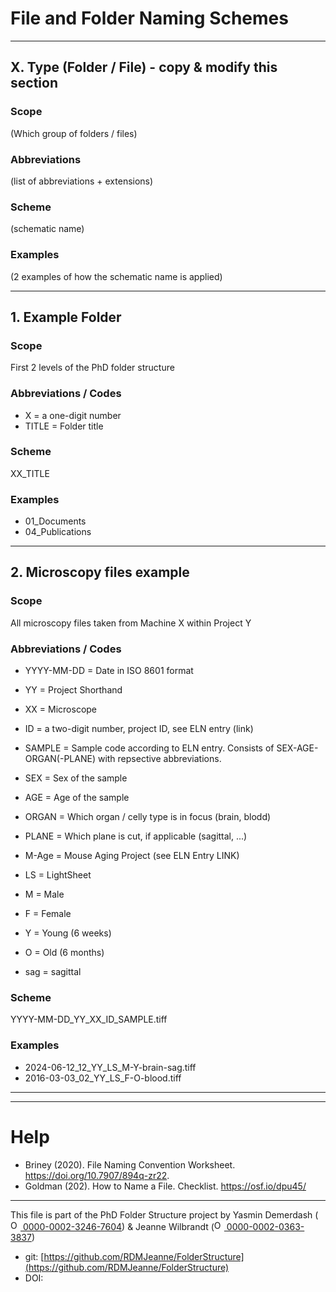 

# File and Folder Naming Schemes

---

## X. Type (Folder / File) - copy & modify this section
### Scope
(Which group of folders / files)

### Abbreviations
(list of abbreviations + extensions)

### Scheme
(schematic name)

### Examples
(2 examples of how the schematic name is applied)

---

## 1. Example Folder
### Scope
First 2 levels of the PhD folder structure

### Abbreviations / Codes
* X = a one-digit number
* TITLE = Folder title 

### Scheme
XX_TITLE

### Examples
* 01_Documents
* 04_Publications

---

## 2. Microscopy files example
### Scope
All microscopy files taken from Machine X within Project Y

### Abbreviations / Codes
* YYYY-MM-DD = Date in ISO 8601 format
* YY = Project Shorthand
* XX = Microscope
* ID = a two-digit number, project ID, see ELN entry (link)
* SAMPLE = Sample code according to ELN entry. Consists of 
	SEX-AGE-ORGAN(-PLANE) with repsective abbreviations.
* SEX = Sex of the sample
* AGE = Age of the sample
* ORGAN = Which organ / celly type is in focus (brain, blodd)
* PLANE = Which plane is cut, if applicable (sagittal, ...)

* M-Age = Mouse Aging Project (see ELN Entry LINK)
* LS = LightSheet
* M = Male
* F = Female
* Y = Young (6 weeks)
* O = Old (6 months)
* sag = sagittal
 

### Scheme
YYYY-MM-DD_YY_XX_ID_SAMPLE.tiff

### Examples
* 2024-06-12_12_YY_LS_M-Y-brain-sag.tiff
* 2016-03-03_02_YY_LS_F-O-blood.tiff

---




______

# Help
* Briney (2020). File Naming Convention Worksheet. https://doi.org/10.7907/894q-zr22.
* Goldman (202). How to Name a File. Checklist. https://osf.io/dpu45/

_____

This file is part of the PhD Folder Structure project by Yasmin Demerdash (<a href="https://orcid.org/0000-0002-3246-7604"><img alt="ORCID logo" src="https://info.orcid.org/wp-content/uploads/2019/11/orcid_16x16.png" width="16" height="16" /> 0000-0002-3246-7604</a>) & Jeanne  Wilbrandt (<a href="https://orcid.org/0000-0002-0363-3837"><img alt="ORCID logo" src="https://info.orcid.org/wp-content/uploads/2019/11/orcid_16x16.png" width="16" height="16" /> 0000-0002-0363-3837</a>)

* git: [https://github.com/RDMJeanne/FolderStructure](https://github.com/RDMJeanne/FolderStructure)
* DOI: 

